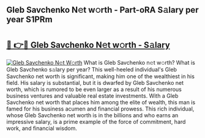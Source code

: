 ## Gleb Savchenko N𝚎t w𝚘rth - Part-oRA S𝚊lary per year S1PRm

# <h2><a href="http://gc46qro.nevu.top/?p=Gleb+Savchenko">🔗 👉🔴 Gleb Savchenko N𝚎t w𝚘rth - S𝚊lary</a></h2>

[![Gleb Savchenko N𝚎t W𝚘rth](https://i.imgur.com/Oavwk0R.jpeg)](http://gc46qro.nevu.top/?p=Gleb+Savchenko)
What is Gleb Savchenko n𝚎t w𝚘rth? What is Gleb Savchenko s𝚊lary per year?
This well-heeled individual's Gleb Savchenko net worth is significant, making him one of the wealthiest in his field. His salary is substantial, but it is dwarfed by Gleb Savchenko net worth, which is rumored to be even larger as a result of his numerous business ventures and valuable real estate investments. With a Gleb Savchenko net worth that places him among the elite of wealth, this man is famed for his business acumen and financial prowess. This rich individual, whose Gleb Savchenko net worth is in the billions and who earns an impressive salary, is a prime example of the force of commitment, hard work, and financial wisdom.
